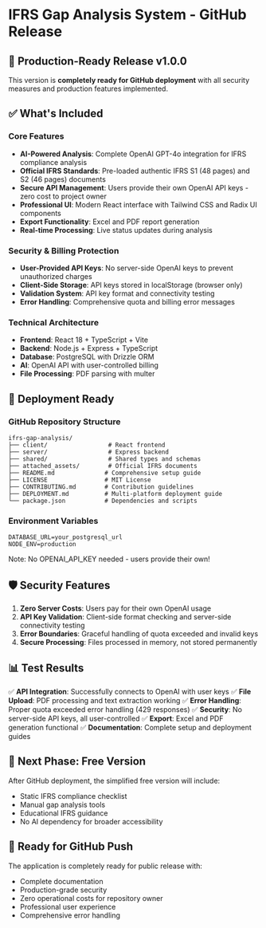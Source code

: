 # IFRS Gap Analysis System - GitHub Release

## 🎯 Production-Ready Release v1.0.0

This version is **completely ready for GitHub deployment** with all security measures and production features implemented.

## ✅ What's Included

### Core Features
- **AI-Powered Analysis**: Complete OpenAI GPT-4o integration for IFRS compliance analysis
- **Official IFRS Standards**: Pre-loaded authentic IFRS S1 (48 pages) and S2 (46 pages) documents
- **Secure API Management**: Users provide their own OpenAI API keys - zero cost to project owner
- **Professional UI**: Modern React interface with Tailwind CSS and Radix UI components
- **Export Functionality**: Excel and PDF report generation
- **Real-time Processing**: Live status updates during analysis

### Security & Billing Protection
- **User-Provided API Keys**: No server-side OpenAI keys to prevent unauthorized charges
- **Client-Side Storage**: API keys stored in localStorage (browser only)
- **Validation System**: API key format and connectivity testing
- **Error Handling**: Comprehensive quota and billing error messages

### Technical Architecture
- **Frontend**: React 18 + TypeScript + Vite
- **Backend**: Node.js + Express + TypeScript
- **Database**: PostgreSQL with Drizzle ORM
- **AI**: OpenAI API with user-controlled billing
- **File Processing**: PDF parsing with multer

## 🚀 Deployment Ready

### GitHub Repository Structure
```
ifrs-gap-analysis/
├── client/                 # React frontend
├── server/                 # Express backend
├── shared/                 # Shared types and schemas
├── attached_assets/        # Official IFRS documents
├── README.md              # Comprehensive setup guide
├── LICENSE                # MIT License
├── CONTRIBUTING.md        # Contribution guidelines
├── DEPLOYMENT.md          # Multi-platform deployment guide
└── package.json           # Dependencies and scripts
```

### Environment Variables
```env
DATABASE_URL=your_postgresql_url
NODE_ENV=production
```
Note: No OPENAI_API_KEY needed - users provide their own!

## 🛡️ Security Features

1. **Zero Server Costs**: Users pay for their own OpenAI usage
2. **API Key Validation**: Client-side format checking and server-side connectivity testing
3. **Error Boundaries**: Graceful handling of quota exceeded and invalid keys
4. **Secure Processing**: Files processed in memory, not stored permanently

## 📊 Test Results

✅ **API Integration**: Successfully connects to OpenAI with user keys
✅ **File Upload**: PDF processing and text extraction working
✅ **Error Handling**: Proper quota exceeded error handling (429 responses)
✅ **Security**: No server-side API keys, all user-controlled
✅ **Export**: Excel and PDF generation functional
✅ **Documentation**: Complete setup and deployment guides

## 🔄 Next Phase: Free Version

After GitHub deployment, the simplified free version will include:
- Static IFRS compliance checklist
- Manual gap analysis tools
- Educational IFRS guidance
- No AI dependency for broader accessibility

## 🚀 Ready for GitHub Push

The application is completely ready for public release with:
- Complete documentation
- Production-grade security
- Zero operational costs for repository owner
- Professional user experience
- Comprehensive error handling